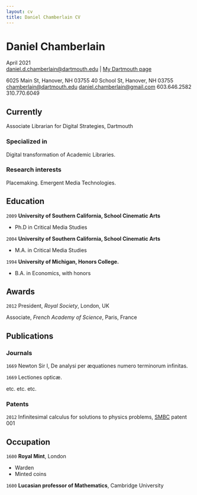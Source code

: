```yaml
---
layout: cv
title: Daniel Chamberlain CV
---
```


# Daniel Chamberlain
<div id="date">April 2021</div>

<div id="webaddress">
  <a href="daniel.d.chamberlain@dartmouth.edu">daniel.d.chamberlain@dartmouth.edu</a>
| <a href="https://library.dartmouth.edu/staffdir/bio.php?emp=625">My Dartmouth page</a>
</div>

6025 Main St, Hanover, NH 03755				40 School St, Hanover, NH 03755
chamberlain@dartmouth.edu					daniel.chamberlain@gmail.com
603.646.2582							 310.770.6049


## Currently

Associate Librarian for Digital Strategies, Dartmouth

### Specialized in

Digital transformation of Academic Libraries.


### Research interests

Placemaking. Emergent Media Technologies.


## Education

`2009`
__University of Southern California, School Cinematic Arts__

- Ph.D in Critical Media Studies

`2004`
__University of Southern California, School Cinematic Arts__

- M.A. in Critical Media Studies

`1994`
__University of Michigan, Honors College.__

- B.A. in Economics, with honors


## Awards

`2012`
President, *Royal Society*, London, UK

Associate, *French Academy of Science*, Paris, France



## Publications

<!-- A list is also available [online](http://scholar.google.co.uk/citations?user=LTOTl0YAAAAJ) -->

### Journals

`1669`
Newton Sir I, De analysi per æquationes numero terminorum infinitas.

`1669`
Lectiones opticæ.

etc. etc. etc.

### Patents

`2012`
Infinitesimal calculus for solutions to physics problems, [SMBC](http://www.techdirt.com/articles/20121011/09312820678/if-patents-had-been-around-time-newton.shtml) patent 001


## Occupation

`1600`
__Royal Mint__, London

- Warden
- Minted coins

`1600`
__Lucasian professor of Mathematics__, Cambridge University



<!-- ### Footer

Last updated: May 2013 -->
